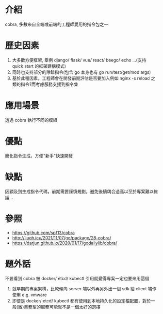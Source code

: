 # 介紹
cobra, 多數來自全端或前端的工程師愛用的指令包之一


# 歷史因素
1. 大多數方便框架, 舉例 django/ flask/ vue/ react/ beego/ echo ...(支持 quick start 的框架建構模式)
2. 同時也支持部分的除錯指令(包含 go 本身也有 go run/test/get/mod args)
3. 基於此種因素，工程師會在開發前期評估是否要加入例如 nginx -s reload 之類的指令?而考慮服務支援到指令集


# 應用場景
透過 cobra 執行不同的模組


# 優點
簡化指令生成，方便"新手"快速開發


# 缺點
因顧及到生成指令代碼，前期需要謹慎規劃。避免後續耦合過高以至於專案難以維護 ..



# 參照
- https://github.com/spf13/cobra
- http://liuqh.icu/2021/11/07/go/package/28-cobra/
- https://darjun.github.io/2020/01/17/godailylib/cobra/


# 題外話
不要看到 cobra 被 docker/ etcd/ kubectl 引用就覺得專案一定也要來用這個
1. 就早期的專案架構，比較傾向 server 端以外再另外出一個 sdk 給 client 端作使用 e.g. vmware
2. 即便是 docker/ etcd/ kubectl 都有使用到本地持久化的設定檔配置，對於一般(微)業務型的服務可能就不是一個太好的選擇

